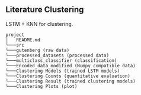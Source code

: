 ## Literature Clustering
LSTM + KNN for clustering. 

```
project
│   README.md
└───src   
└───gutenberg (raw data)
└───processed_datasets (processed data)
└───multiclass_classifier (classification)
└───Encoded_data_modified (Numpy compatible data)
└───Clustering Models (trained LSTM models)
└───Clustering Counts (quantitative evaluation)
└───Clustering Result (trained clustering models)
└───Clustering Plots (plot)
```



